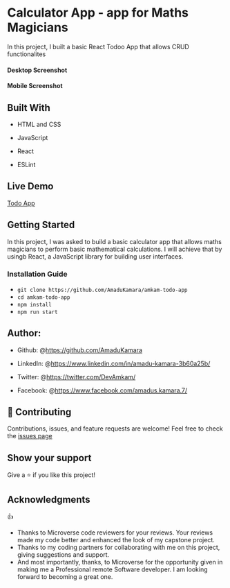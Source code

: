 # Calculator App - app for Maths Magicians

In this project, I built a basic React Todoo App that allows CRUD functionalites
#### Desktop Screenshot

#### Mobile Screenshot

## Built With

- HTML and CSS

- JavaScript
  
- React

- ESLint
  

## Live Demo

<a href="">Todo App</a>

## Getting Started

In this project, I was asked to build a basic calculator app that allows maths magicians to perform basic mathematical calculations.
I will achieve that by usingb React, a JavaScript library for building user interfaces.

### Installation Guide

- `git clone https://github.com/AmaduKamara/amkam-todo-app`
- `cd amkam-todo-app`
- `npm install`
- `npm run start`

## Author:

- Github: @<https://github.com/AmaduKamara>

- LinkedIn: @<https://www.linkedin.com/in/amadu-kamara-3b60a25b/>

- Twitter: @<https://twitter.com/DevAmkam/>

- Facebook: @<https://www.facebook.com/amadus.kamara.7/>

## 🤝 Contributing

Contributions, issues, and feature requests are welcome!
Feel free to check the <a href="#">issues page</a>

## Show your support

Give a ⭐️ if you like this project!

## Acknowledgments

👍

- Thanks to Microverse code reviewers for your reviews. Your reviews made my code better and enhanced the look of my capstone project.
- Thanks to my coding partners for collaborating with me on this project, giving suggestions and support.
- And most importantly, thanks, to Microverse for the opportunity given in making me a Professional remote Software developer. I am looking forward to becoming a great one.
